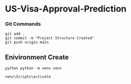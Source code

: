 # US-Visa-Approval-Prediction

### Git Commands
```
git add .
git commit -m "Project Structure Created"
git push origin main

```

## Enivironment Create

```
python python -m venv venv

venv\Scripts\activate
```